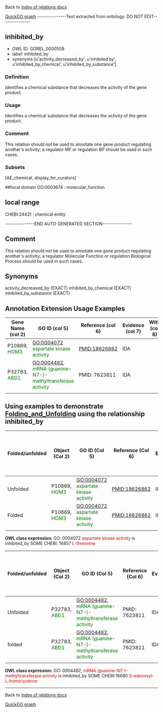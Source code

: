 Back to [index of relations docs](https://github.com/geneontology/annotation_extensions/tree/master/doc)

[QuickGO graph](http://www.ebi.ac.uk/QuickGO/AnnotationExtensionRelations.html)
---------------Text extracted from ontology: DO NOT EDIT---------------

## inhibited_by
* OWL ID: GOREL_0000508
* label: inhibited_by
* synonyms
[u'activity_decreased_by', u'inhibited by', u'inhibited_by_chemical', u'inhibited_by_substance']

### Definition
Identifies a chemical substance that decreases the activity of the gene product.

### Usage
Identifies a chemical substance that decreases the activity of the gene product.

### Comment
This relation should not be used to annotate one gene product regulating another's activity; a regulator MF or regulation BP should be used in such cases.

### Subsets
[AE_chemical, display_for_curators]

##local domain
GO:0003674 : molecular_function

## local range
CHEBI:24431 : chemical entity

---------------END AUTO GENERATED SECTION---------------























Comment
-------

This relation should not be used to annotate one gene product regulating another's activity; a regulator Molecular Function or regulation Biological Process should be used in such cases.

Synonyms
-------
activity_decreased_by (EXACT)
inhibited_by_chemical (EXACT)
inhibited_by_substance (EXACT)

Annotation Extension Usage Examples
-----------------------------------

| Gene Name (col 2)                         | GO ID (col 5)                                                                            | Reference (col 6) | Evidence (col 7) | With (col 8) | Annotation Extension (col 16)                                                     |
|-------------------------------------------|------------------------------------------------------------------------------------------|-------------------|------------------|--------------|-----------------------------------------------------------------------------------|
| P10869, <font color = "green">HOM3</font> | <GO:0004072> <font color = "green">aspartate kinase activity</font>                      | <PMID:18626862>   | IDA              |              | inhibited\_by: CHEBI:16857<font color = "green">L-threonine </font>               |
| P32783, <font color = "green">ABD1</font> | <GO:0004482>, <font color = "green">mRNA (guanine-N7-)-methyltransferase activity</font> | PMID: 7623811     | IDA              |              | inhibited\_by: CHEBI:16680 <font color = "green">S-adenosyl-L-homocysteine</font> |
||

Using examples to demonstrate [Folding\_and\_Unfolding](http://wiki.geneontology.org/index.php/Folding_and_Unfolding) using the relationship inhibited\_by
------------------------------------------------------------------------------------------------------------------------------

| Folded/unfolded | Object (Col 2)                            | GO ID (Col 5)                                                       | Reference (Col 6) | Evidence | Extension (Col 16)                                                  | Parent terms for new folded GO term                   |
|-----------------|-------------------------------------------|---------------------------------------------------------------------|-------------------|----------|---------------------------------------------------------------------|-------------------------------------------------------|
| Unfolded        | P10869, <font color = "green">HOM3</font> | <GO:0004072> <font color = "green">aspartate kinase activity</font> | <PMID:18626862>   | IDA      | inhibited\_by: CHEBI:16857<font color = "green">L-threonine </font> |                                                       |
| Folded          | P10869, <font color = "green">HOM3</font> | <GO:0004072> <font color = "green">aspartate kinase activity</font> | <PMID:18626862>   | IDA      |                                                                     | <span style="color:red">No new GO term created</span> |
||

**OWL class expression:** GO: 0004072 <font color = "red">aspartate kinase activity</font> is inhibited\_by SOME CHEBI: 16857 <font color = "red">L-threonine </font>

| Folded/unfolded | Object (Col 2)                            | GO ID (Col 5)                                                                            | Reference (Col 6) | Evidence | Extension (Col 16)                                                                | Parent terms for new folded GO term                   |
|-----------------|-------------------------------------------|------------------------------------------------------------------------------------------|-------------------|----------|-----------------------------------------------------------------------------------|-------------------------------------------------------|
| Unfolded        | P32783, <font color = "green">ABD1</font> | <GO:0004482>, <font color = "green">mRNA (guanine-N7-)-methyltransferase activity</font> | PMID: 7623811     | IDA      | inhibited\_by: CHEBI:16680 <font color = "green">S-adenosyl-L-homocysteine</font> |                                                       |
| folded          | P32783, <font color = "green">ABD1</font> | <GO:0004482>, <font color = "green">mRNA (guanine-N7-)-methyltransferase activity</font> | PMID: 7623811     | IDA      |                                                                                   | <span style="color:red">No new GO term created</span> |
||

**OWL class expression:** GO: 0004482, <font color = "red">mRNA (guanine-N7-)-methyltransferase activity</font> is inhibited\_by SOME CHEBI:16680 <font color = "red">S-adenosyl-L-homocysteine</font>

------------------------------------------------------------------------

Back to [index of relations docs](https://github.com/geneontology/annotation_extensions/tree/master/doc)

[QuickGO graph](http://www.ebi.ac.uk/QuickGO/AnnotationExtensionRelations.html)

